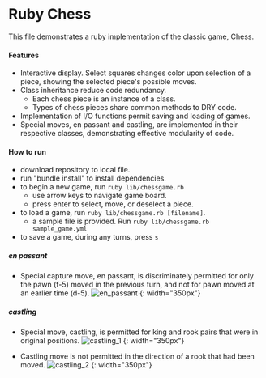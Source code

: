 # Ruby Chess

This file demonstrates a ruby implementation of the classic game, Chess.

#### Features

* Interactive display. Select squares changes color upon selection of a piece, showing the selected piece's possible moves.
* Class inheritance reduce code redundancy.
  * Each chess piece is an instance of a class.
  * Types of chess pieces share common methods to DRY code.
* Implementation of I/O functions permit saving and loading of games.
* Special moves, en passant and castling, are implemented in their respective classes, demonstrating effective modularity of code.

#### How to run

* download repository to local file.
* run "bundle install" to install dependencies.
* to begin a new game, run `ruby lib/chessgame.rb`
  * use arrow keys to navigate game board.
  * press enter to select, move, or deselect a piece.
* to load a game, run `ruby lib/chessgame.rb [filename]`.
  * a sample file is provided. Run `ruby lib/chessgame.rb sample_game.yml`
* to save a game, during any turns, press `s`

##### en passant
* Special capture move, en passant, is discriminately permitted for only the pawn (f-5) moved in the previous turn, and not for pawn moved at an earlier time (d-5).
![en_passant](https://raw.githubusercontent.com/eltonc88/chess.rb/master/img/en_passant.png)
{: width="350px"}

##### castling
* Special move, castling, is permitted for king and rook pairs that were in original positions.
![castling_1](https://raw.githubusercontent.com/eltonc88/chess.rb/master/img/castling_1.png)
{: width="350px"}

* Castling move is not permitted in the direction of a rook that had been moved.
![castling_2](https://raw.githubusercontent.com/eltonc88/chess.rb/master/img/castling_2.png)
{: width="350px"}
